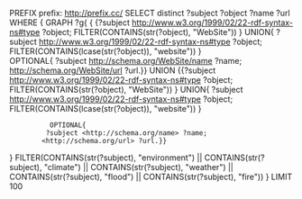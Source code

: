 PREFIX prefix: <http://prefix.cc/>
SELECT distinct ?subject ?object ?name ?url 
WHERE { 
  GRAPH ?g{
  { {?subject <http://www.w3.org/1999/02/22-rdf-syntax-ns#type> ?object;
		FILTER(CONTAINS(str(?object), "WebSite")) 
}
UNION{
    			?subject <http://www.w3.org/1999/02/22-rdf-syntax-ns#type> ?object;
             FILTER(CONTAINS(lcase(str(?object)), "website"))
    }	
              OPTIONAL{
             ?subject <http://schema.org/WebSite/name> ?name;
            <http://schema.org/WebSite/url> ?url.}} UNION
    {{?subject <http://www.w3.org/1999/02/22-rdf-syntax-ns#type> ?object;
FILTER(CONTAINS(str(?object), "WebSite")) 
}
UNION{
    			?subject <http://www.w3.org/1999/02/22-rdf-syntax-ns#type> ?object;
             FILTER(CONTAINS(lcase(str(?object)), "website"))
    }

              OPTIONAL{
             ?subject <http://schema.org/name> ?name;
            <http://schema.org/url> ?url.}}
  }
  FILTER(CONTAINS(str(?subject), "environment") || CONTAINS(str(?subject), "climate") || CONTAINS(str(?subject), "weather") || CONTAINS(str(?subject), "flood") || CONTAINS(str(?subject), "fire"))
}
LIMIT 100



